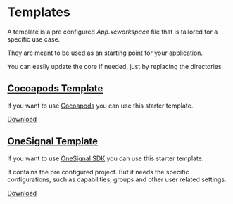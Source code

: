 # Templates

A template is a pre configured _App.xcworkspace_ file that
is tailored for a specific use case.

They are meant to be used as an starting point for your application.

You can easily update the core if needed, just by replacing the directories.

## [Cocoapods Template](https://github.com/jasonelle/jasonelle/tree/template/cocoapods)

If you want to use [Cocoapods](https://cocoapods.org/) you can use this starter template.

[Download](https://github.com/jasonelle/jasonelle/archive/refs/heads/template/cocoapods.zip)

## [OneSignal Template](https://github.com/jasonelle/jasonelle/tree/template/onesignal)

If you want to use [OneSignal SDK](https://documentation.onesignal.com/docs/ios-sdk-setup) you can use this starter template.

It contains the pre configured project. But it needs the specific configurations, such as capabilities, groups and other user related settings.

[Download](https://github.com/jasonelle/jasonelle/archive/refs/heads/template/onesignal.zip)
